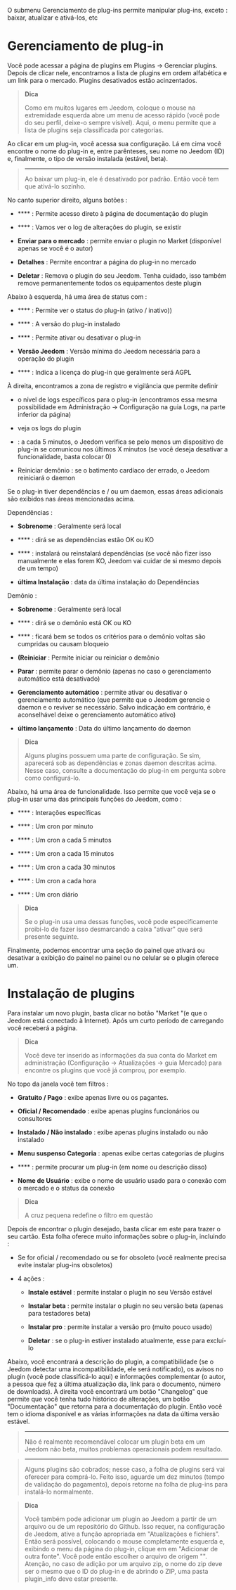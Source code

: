 O submenu Gerenciamento de plug-ins permite manipular plug-ins, exceto
 : baixar, atualizar e ativá-los, etc

Gerenciamento de plug-in 
===================

Você pode acessar a página de plugins em Plugins → Gerenciar
plugins. Depois de clicar nele, encontramos a lista de
plugins em ordem alfabética e um link para o mercado. Plugins
desativados estão acinzentados.

> **Dica**
>
> Como em muitos lugares em Jeedom, coloque o mouse na extremidade esquerda
> abre um menu de acesso rápido (você pode
> do seu perfil, deixe-o sempre visível). Aqui, o menu
> permite que a lista de plugins seja classificada por categorias.

Ao clicar em um plug-in, você acessa sua configuração. Lá em cima você
encontre o nome do plug-in e, entre parênteses, seu nome no Jeedom
(ID) e, finalmente, o tipo de versão instalada (estável, beta).

> ****
>
> Ao baixar um plug-in, ele é desativado por padrão.
> Então você tem que ativá-lo sozinho.

No canto superior direito, alguns botões :

-   **** : Permite acesso direto à página de
    documentação do plugin

-   **** : Vamos ver o log de alterações do plugin, se existir

-   **Enviar para o mercado** : permite enviar o plugin no Market
    (disponível apenas se você é o autor)

-   **Detalhes** : Permite encontrar a página do plug-in no mercado

-   **Deletar** : Remova o plugin do seu Jeedom. Tenha cuidado, isso
    também remove permanentemente todos os equipamentos deste plugin

Abaixo à esquerda, há uma área de status com :

-   **** : Permite ver o status do plug-in (ativo / inativo))

-   **** : A versão do plug-in instalado

-   **** : Permite ativar ou desativar o plug-in

-   **Versão Jeedom** : Versão mínima do Jeedom necessária
    para a operação do plugin

-   **** : Indica a licença do plug-in que geralmente será
    AGPL

À direita, encontramos a zona de registro e vigilância que permite definir 

-   o nível de logs específicos para o plug-in (encontramos essa mesma possibilidade em
Administração → Configuração na guia Logs, na parte inferior da página)

-   veja os logs do plugin

-    : a cada 5 minutos, o Jeedom verifica se pelo menos um dispositivo de plug-in se comunicou nos últimos X minutos (se você deseja desativar a funcionalidade, basta colocar 0)

-   Reiniciar demônio : se o batimento cardíaco der errado, o Jeedom reiniciará o daemon

Se o plug-in tiver dependências e / ou um daemon, essas áreas
adicionais são exibidos nas áreas mencionadas acima.

Dependências :

-   **Sobrenome** : Geralmente será local

-   **** : dirá se as dependências estão OK ou KO

-   **** : instalará ou reinstalará
    dependências (se você não fizer isso manualmente e elas forem
    KO, Jeedom vai cuidar de si mesmo depois de um tempo)

-   **última Instalação** : data da última instalação do
    Dependências

Demônio :

-   **Sobrenome** : Geralmente será local

-   **** : dirá se o demônio está OK ou KO

-   **** : ficará bem se todos os critérios para o demônio
    voltas são cumpridas ou causam bloqueio

-   **(Reiniciar** : Permite iniciar ou reiniciar o demônio

-   **Parar** : permite parar o demônio (apenas no caso
    o gerenciamento automático está desativado)

-   **Gerenciamento automático** : permite ativar ou desativar o gerenciamento
    automático (que permite que o Jeedom gerencie o daemon e o
    reviver se necessário. Salvo indicação em contrário, é aconselhável
    deixe o gerenciamento automático ativo)

-   **último lançamento** : Data do último lançamento do daemon

> **Dica**
>
> Alguns plugins possuem uma parte de configuração. Se sim,
> aparecerá sob as dependências e zonas daemon descritas acima.
> Nesse caso, consulte a documentação do plug-in em
> pergunta sobre como configurá-lo.

Abaixo, há uma área de funcionalidade. Isso permite que você veja
se o plug-in usar uma das principais funções do Jeedom, como :

-   **** : Interações específicas

-   **** : Um cron por minuto

-   **** : Um cron a cada 5 minutos

-   **** : Um cron a cada 15 minutos

-   **** : Um cron a cada 30 minutos

-   **** : Um cron a cada hora

-   **** : Um cron diário

> **Dica**
>
> Se o plug-in usa uma dessas funções, você pode especificamente
> proibi-lo de fazer isso desmarcando a caixa "ativar" que será
> presente seguinte.

Finalmente, podemos encontrar uma seção do painel que ativará ou
desativar a exibição do painel no painel ou no celular se o
plugin oferece um.

Instalação de plugins 
========================

Para instalar um novo plugin, basta clicar no botão
"Market "(e que o Jeedom está conectado à Internet). Após um curto período de
carregando você receberá a página.

> **Dica**
>
> Você deve ter inserido as informações da sua conta do Market em
> administração (Configuração → Atualizações → guia Mercado) para
> encontre os plugins que você já comprou, por exemplo.

No topo da janela você tem filtros :

-   **Gratuito / Pago** : exibe apenas livre ou
    os pagantes.

-   **Oficial / Recomendado** : exibe apenas plugins
    funcionários ou consultores

-   **Instalado / Não instalado** : exibe apenas plugins
    instalado ou não instalado

-   **Menu suspenso Categoria** : apenas exibe
    certas categorias de plugins

-   **** : permite procurar um plug-in (em nome ou
    descrição disso)

-   **Nome de Usuário** : exibe o nome de usuário usado para o
    conexão com o mercado e o status da conexão

> **Dica**
>
> A cruz pequena redefine o filtro em questão

Depois de encontrar o plugin desejado, basta clicar em
este para trazer o seu cartão. Esta folha oferece muito
informações sobre o plug-in, incluindo :

-   Se for oficial / recomendado ou se for obsoleto (você realmente precisa
    evite instalar plug-ins obsoletos)

-   4 ações :

    -   **Instale estável** : permite instalar o plugin no seu
        Versão estável

    -   **Instalar beta** : permite instalar o plugin no seu
        versão beta (apenas para testadores beta)

    -   **Instalar pro** : permite instalar a versão pro (muito
        pouco usado)

    -   **Deletar** : se o plug-in estiver instalado atualmente, esse
        para excluí-lo

Abaixo, você encontrará a descrição do plugin, a compatibilidade
(se o Jeedom detectar uma incompatibilidade, ele será notificado), os avisos
no plugin (você pode classificá-lo aqui) e informações
complementar (o autor, a pessoa que fez a última atualização
dia, link para o documento, número de downloads). À direita
você encontrará um botão "Changelog" que permite que você tenha tudo
histórico de alterações, um botão "Documentação" que retorna
para a documentação do plugin. Então você tem o idioma disponível
e as várias informações na data da última versão estável.

> ****
>
> Não é realmente recomendável colocar um plugin beta em um
> Jeedom não beta, muitos problemas operacionais podem
> resultado.

> ****
>
> Alguns plugins são cobrados; nesse caso, a folha de plugins será
> vai oferecer para comprá-lo. Feito isso, aguarde um
> dez minutos (tempo de validação do pagamento), depois retorne
> na folha de plug-ins para instalá-lo normalmente.

> **Dica**
>
> Você também pode adicionar um plugin ao Jeedom a partir de um arquivo ou
> de um repositório do Github. Isso requer, na configuração de
> Jeedom, ative a função apropriada em "Atualizações e
> fichiers". Então será possível, colocando o mouse completamente
> esquerda e, exibindo o menu da página do plug-in, clique em
> em "Adicionar de outra fonte". Você pode então escolher o
> arquivo de origem "". Atenção, no caso de adição por um arquivo
> zip, o nome do zip deve ser o mesmo que o ID do plug-in e de
> abrindo o ZIP, uma pasta plugin\_info deve estar presente.
